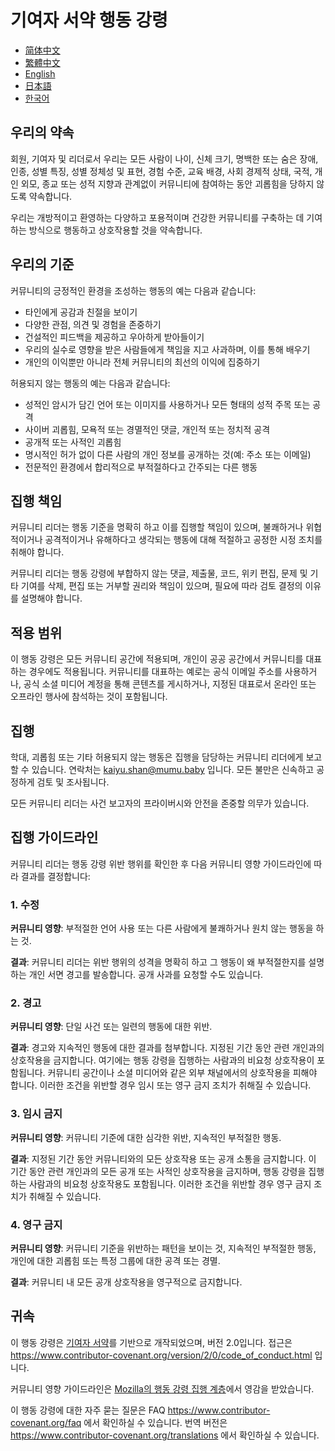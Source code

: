 # 기여자 서약 행동 강령

- [简体中文](CODE_OF_CONDUCT.zh_CN.md)
- [繁體中文](CODE_OF_CONDUCT.zh_TW.md)
- [English](../CODE_OF_CONDUCT.md)
- [日本語](CODE_OF_CONDUCT.ja.md)
- [한국어](CODE_OF_CONDUCT.ko.md)

## 우리의 약속

회원, 기여자 및 리더로서 우리는 모든 사람이 나이, 신체 크기, 명백한 또는 숨은 장애, 인종, 성별 특징, 성별 정체성 및 표현, 경험 수준, 교육 배경, 사회 경제적 상태,
국적, 개인 외모, 종교 또는 성적 지향과 관계없이 커뮤니티에 참여하는 동안 괴롭힘을 당하지 않도록 약속합니다.

우리는 개방적이고 환영하는 다양하고 포용적이며 건강한 커뮤니티를 구축하는 데 기여하는 방식으로 행동하고 상호작용할 것을 약속합니다.

## 우리의 기준

커뮤니티의 긍정적인 환경을 조성하는 행동의 예는 다음과 같습니다:

* 타인에게 공감과 친절을 보이기
* 다양한 관점, 의견 및 경험을 존중하기
* 건설적인 피드백을 제공하고 우아하게 받아들이기
* 우리의 실수로 영향을 받은 사람들에게 책임을 지고 사과하며, 이를 통해 배우기
* 개인의 이익뿐만 아니라 전체 커뮤니티의 최선의 이익에 집중하기

허용되지 않는 행동의 예는 다음과 같습니다:

* 성적인 암시가 담긴 언어 또는 이미지를 사용하거나 모든 형태의 성적 주목 또는 공격
* 사이버 괴롭힘, 모욕적 또는 경멸적인 댓글, 개인적 또는 정치적 공격
* 공개적 또는 사적인 괴롭힘
* 명시적인 허가 없이 다른 사람의 개인 정보를 공개하는 것(예: 주소 또는 이메일)
* 전문적인 환경에서 합리적으로 부적절하다고 간주되는 다른 행동

## 집행 책임

커뮤니티 리더는 행동 기준을 명확히 하고 이를 집행할 책임이 있으며, 불쾌하거나 위협적이거나 공격적이거나 유해하다고 생각되는 행동에 대해 적절하고 공정한 시정 조치를 취해야
합니다.

커뮤니티 리더는 행동 강령에 부합하지 않는 댓글, 제출물, 코드, 위키 편집, 문제 및 기타 기여를 삭제, 편집 또는 거부할 권리와 책임이 있으며, 필요에 따라 검토 결정의 이유를
설명해야 합니다.

## 적용 범위

이 행동 강령은 모든 커뮤니티 공간에 적용되며, 개인이 공공 공간에서 커뮤니티를 대표하는 경우에도 적용됩니다. 커뮤니티를 대표하는 예로는 공식 이메일 주소를 사용하거나, 공식 소셜
미디어 계정을 통해 콘텐츠를 게시하거나, 지정된 대표로서 온라인 또는 오프라인 행사에 참석하는 것이 포함됩니다.

## 집행

학대, 괴롭힘 또는 기타 허용되지 않는 행동은 집행을 담당하는 커뮤니티 리더에게 보고할 수 있습니다. 연락처는 kaiyu.shan@mumu.baby 입니다. 모든 불만은 신속하고
공정하게 검토 및 조사됩니다.

모든 커뮤니티 리더는 사건 보고자의 프라이버시와 안전을 존중할 의무가 있습니다.

## 집행 가이드라인

커뮤니티 리더는 행동 강령 위반 행위를 확인한 후 다음 커뮤니티 영향 가이드라인에 따라 결과를 결정합니다:

### 1. 수정

**커뮤니티 영향**: 부적절한 언어 사용 또는 다른 사람에게 불쾌하거나 원치 않는 행동을 하는 것.

**결과**: 커뮤니티 리더는 위반 행위의 성격을 명확히 하고 그 행동이 왜 부적절한지를 설명하는 개인 서면 경고를 발송합니다. 공개 사과를 요청할 수도 있습니다.

### 2. 경고

**커뮤니티 영향**: 단일 사건 또는 일련의 행동에 대한 위반.

**결과**: 경고와 지속적인 행동에 대한 결과를 첨부합니다. 지정된 기간 동안 관련 개인과의 상호작용을 금지합니다. 여기에는 행동 강령을 집행하는 사람과의 비요청 상호작용이
포함됩니다. 커뮤니티 공간이나 소셜 미디어와 같은 외부 채널에서의 상호작용을 피해야 합니다. 이러한 조건을 위반할 경우 임시 또는 영구 금지 조치가 취해질 수 있습니다.

### 3. 임시 금지

**커뮤니티 영향**: 커뮤니티 기준에 대한 심각한 위반, 지속적인 부적절한 행동.

**결과**: 지정된 기간 동안 커뮤니티와의 모든 상호작용 또는 공개 소통을 금지합니다. 이 기간 동안 관련 개인과의 모든 공개 또는 사적인 상호작용을 금지하며, 행동 강령을
집행하는 사람과의 비요청 상호작용도 포함됩니다. 이러한 조건을 위반할 경우 영구 금지 조치가 취해질 수 있습니다.

### 4. 영구 금지

**커뮤니티 영향**: 커뮤니티 기준을 위반하는 패턴을 보이는 것, 지속적인 부적절한 행동, 개인에 대한 괴롭힘 또는 특정 그룹에 대한 공격 또는 경멸.

**결과**: 커뮤니티 내 모든 공개 상호작용을 영구적으로 금지합니다.

## 귀속

이 행동 강령은 [기여자 서약][homepage]를 기반으로 개작되었으며, 버전 2.0입니다.
접근은 https://www.contributor-covenant.org/version/2/0/code_of_conduct.html 입니다.

커뮤니티 영향 가이드라인은 [Mozilla의 행동 강령 집행 계층](https://github.com/mozilla/diversity)에서 영감을 받았습니다.

[homepage]: https://www.contributor-covenant.org

이 행동 강령에 대한 자주 묻는 질문은 FAQ https://www.contributor-covenant.org/faq 에서 확인하실 수 있습니다. 번역
버전은 https://www.contributor-covenant.org/translations 에서 확인하실 수 있습니다.
